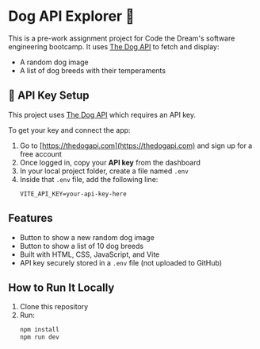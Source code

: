 # Dog API Explorer 🐶

This is a pre-work assignment project for Code the Dream's software engineering bootcamp. It uses [The Dog API](https://thedogapi.com/) to fetch and display:
- A random dog image
- A list of dog breeds with their temperaments

## 🔐 API Key Setup

This project uses [The Dog API](https://thedogapi.com/) which requires an API key.

To get your key and connect the app:
1. Go to [https://thedogapi.com](https://thedogapi.com) and sign up for a free account
2. Once logged in, copy your **API key** from the dashboard
3. In your local project folder, create a file named `.env`
4. Inside that `.env` file, add the following line:
   ```env
   VITE_API_KEY=your-api-key-here

## Features
- Button to show a new random dog image
- Button to show a list of 10 dog breeds
- Built with HTML, CSS, JavaScript, and Vite
- API key securely stored in a `.env` file (not uploaded to GitHub)

## How to Run It Locally
1. Clone this repository  
2. Run:
   ```bash
   npm install
   npm run dev
